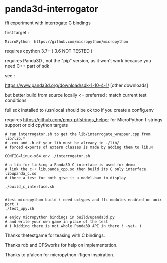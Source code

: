 # panda3d-interrogator
ffi experiment with interrogate C bindings

first target :

    MicroPython  https://github.com/micropython/micropython



requires cpython 3.7+  ( 3.6 NOT TESTED )

requires Panda3D , not the "pip" version, as it won't work because you need C++ part of sdk

see :

 https://www.panda3d.org/download/sdk-1-10-4-1/ [other downloads]

 but better build from source locally  <= preferred : match current test conditions

 full sdk installed to /usr/local should be ok too if you create a config.env


requires https://github.com/pmp-p/fstrings_helper for MicroPython f-strings support
or old cpython targets


```
# run interrogator.sh to get the lib/interrogate_wrapper.cpp from lib/lib.*
# .cxx and .h of your lib must be already in ./lib/
# forced exports of extern classes is made by adding them to lib.N

CONFIG=linux-x64.env ./interrogator.sh

# a lib for linking a Panda3D C interface is used for demo
# link the c++ libupanda_cpp.so then build its C only interface libupanda_c.so
# there a test for both give it a model.bam to display

./build_c_interface.sh


#test micropython build ( need uctypes and ffi modules enabled on unix port )
./test_upy.sh

# enjoy micropython bindings in build/upanda3d.py
# and write your own game in place of the test
# ( kidding there is not whole Panda3D API in there ! -yet- )
```

Thanks thetestgame for teasing with C bindings.

Thanks rdb and C​FSworks for help on implementation.

Thanks to pfalcon for micropython-ffigen inspiration.
